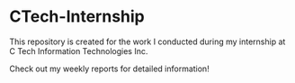 # CTech-Internship

This repository is created for the work I conducted during my internship at C Tech Information Technologies Inc. 

Check out my weekly reports for detailed information!
